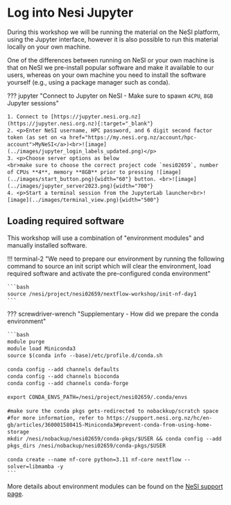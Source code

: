 # Log into Nesi Jupyter

During this workshop we will be running the material on the NeSI platform, using the Jupyter interface, however it is also possible to run this material locally on your own machine.

One of the differences between running on NeSI or your own machine is that on NeSI we pre-install popular software and make it available to our users, whereas on your own machine you need to install the software yourself (e.g., using a package manager such as conda).

??? jupyter "Connect to Jupyter on NeSI - Make sure to spawn `4CPU`, `8GB` Jupyter sessions"

    1. Connect to [https://jupyter.nesi.org.nz](https://jupyter.nesi.org.nz){:target="_blank"}
    2. <p>Enter NeSI username, HPC password, and 6 digit second factor token (as set on <a href="https://my.nesi.org.nz/account/hpc-account">MyNeSI</a>)<br>![image](../images/jupyter_login_labels_updated.png)</p>
    3. <p>Choose server options as below
    <br>make sure to choose the correct project code `nesi02659`, number of CPUs **4**, memory **8GB** prior to pressing ![image](../images/start_button.png){width="60"} button. <br>![image](../images/jupyter_server2023.png){width="700"}
    4. <p>Start a terminal session from the JupyterLab launcher<br>![image](../images/terminal_view.png){width="500"}

## Loading required software

This workshop will use a combination of "environment modules" and manually installed software.

!!! terminal-2 "We need to prepare our environment by running the following command to source an init script which will clear the environment, load required software and activate the pre-configured conda environment"

    ```bash
    source /nesi/project/nesi02659/nextflow-workshop/init-nf-day1
    ```

??? screwdriver-wrench "Supplementary - How did we prepare the conda environment"


    ```bash
    module purge
    module load Miniconda3
    source $(conda info --base)/etc/profile.d/conda.sh

    conda config --add channels defaults
    conda config --add channels bioconda
    conda config --add channels conda-forge

    export CONDA_ENVS_PATH=/nesi/project/nesi02659/.conda/envs

    #make sure the conda pkgs gets-redirected to nobackkup/scratch space
    #for more information, refer to https://support.nesi.org.nz/hc/en-gb/articles/360001580415-Miniconda3#prevent-conda-from-using-home-storage
    mkdir /nesi/nobackup/nesi02659/conda-pkgs/$USER && conda config --add pkgs_dirs /nesi/nobackup/nesi02659/conda-pkgs/$USER
     
    conda create --name nf-core python=3.11 nf-core nextflow --solver=libmamba -y
    ```

More details about environment modules can be found on the [NeSI support page](https://support.nesi.org.nz/hc/en-gb/articles/360000360576-Finding-Software).